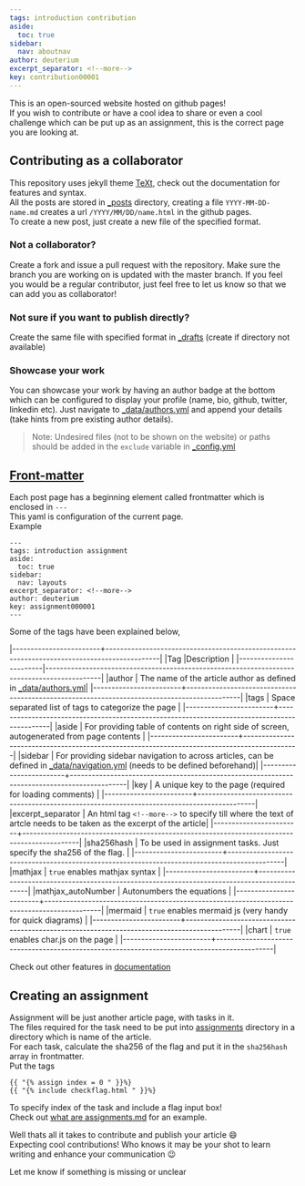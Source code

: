 ```yaml
---
tags: introduction contribution
aside:
  toc: true
sidebar:
  nav: aboutnav
author: deuterium
excerpt_separator: <!--more-->
key: contribution00001
---
```


This is an open-sourced website hosted on github pages!  
If you wish to contribute or have a cool idea to share or even a cool challenge which can be put up as an assignment, this is the correct page you are looking at.
<!--more-->



## Contributing as a collaborator
This repository uses jekyll theme [TeXt](https://tianqi.name/jekyll-TeXt-theme/docs/en/quick-start), check out the documentation for features and syntax.  
All the posts are stored in [_posts](../_posts) directory, creating a file `YYYY-MM-DD-name.md` creates a url `/YYYY/MM/DD/name.html` in the github pages.  
To create a new post, just create a new file of the specified format.

### Not a collaborator?
Create a fork and issue a pull request with the repository. Make sure the branch you are working on is updated with the master branch. If you feel you would be a regular contributor, just feel free to let us know so that we can add you as collaborator! 

### Not sure if you want to publish directly?
Create the same file with specified format in [_drafts](../_drafts) (create if directory not available)

### Showcase your work
You can showcase your work by having an author badge at the bottom which can be configured to display your profile (name, bio, github, twitter, linkedin etc).
Just navigate to [_data/authors.yml](_data/authors.yml) and append your details (take hints from pre existing author details).

> Note: Undesired files (not to be shown on the website) or paths should be added in the `exclude` variable in [_config.yml](../_config.yml)

## [Front-matter](https://jekyllrb.com/docs/front-matter/)
Each post page has a beginning element called frontmatter which is enclosed in `---`  
This yaml is configuration of the current page.  
Example  
```
---
tags: introduction assignment
aside:
  toc: true
sidebar:
  nav: layouts
excerpt_separator: <!--more-->
author: deuterium
key: assignment000001
---
```


Some of the tags have been explained below, 

|------------------------+---------------------------------------------------------------------------------------------|
|Tag                     |Description                                                                                  |
|------------------------|---------------------------------------------------------------------------------------------|
|author                  | The name of the article author as defined in [_data/authors.yml](https://github.com/CSEA-IITB/IITBreachers-wiki/tree/master/_data/authors.yml)|
|------------------------+---------------------------------------------------------------------------------------------|
|tags                    | Space separated list of tags to categorize the page                                         |
|------------------------+---------------------------------------------------------------------------------------------|
|aside                   | For providing table of contents on right side of screen, autogenerated from page contents   |
|------------------------+---------------------------------------------------------------------------------------------|
|sidebar                 | For providing sidebar navigation to across articles, can be defined in [_data/navigation.yml](https://github.com/CSEA-IITB/IITBreachers-wiki/tree/master/_data/navigation.yml) (needs to be defined beforehand)|
|------------------------+---------------------------------------------------------------------------------------------|
|key                     | A unique key to the page (required for loading comments)                                    |
|------------------------+---------------------------------------------------------------------------------------------|
|excerpt_separator       | An html tag `<!--more-->` to specify till where the text of artcle needs to be taken as the excerpt of the article|
|------------------------+---------------------------------------------------------------------------------------------|
|sha256hash              | To be used in assignment tasks. Just specify the sha256 of the flag.                        |
|------------------------+---------------------------------------------------------------------------------------------|
|mathjax                 | `true` enables mathjax syntax                                                               |
|------------------------+---------------------------------------------------------------------------------------------|
|mathjax_autoNumber      | Autonumbers the equations                                                                   |
|------------------------+---------------------------------------------------------------------------------------------|
|mermaid                 | `true` enables mermaid js (very handy for quick diagrams)                                   |
|------------------------+---------------------------------------------------------------------------------------------|
|chart                   | `true` enables char.js on the page                                                          |
|------------------------+---------------------------------------------------------------------------------------------|


Check out other features in [documentation](https://tianqi.name/jekyll-TeXt-theme/docs/en/quick-start)  

## Creating an assignment
Assignment will be just another article page, with tasks in it.  
The files required for the task need to be put into [assignments](assignemts) directory in a directory which is name of the article.  
For each task, calculate the sha256 of the flag and put it in the `sha256hash` array in frontmatter.  
Put the tags
```
{{ "{% assign index = 0 " }}%}
{{ "{% include checkflag.html " }}%}
```
To specify index of the task and include a flag input box!  
Check out [what are assignments.md](https://github.com/deut-erium/ctf-tutorials/blob/master/_posts/2021-07-04-what%20are%20assignments.md) for an example.  

Well thats all it takes to contribute and publish your article :smile:  
Expecting cool contributions! Who knows it may be your shot to learn writing and enhance your communication :wink:  

Let me know if something is missing or unclear
